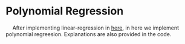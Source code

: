 # Polynomial Regression
&emsp; After implementing linear-regression in [here](https://github.com/ParsaMohammadpour/linear-regression), in here we implement polynomial regreesion. Explanations are also provided in the code.

